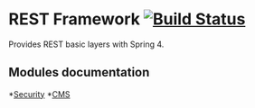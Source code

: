 # REST Framework [![Build Status](https://travis-ci.org/Daeliin/rest-framework.svg?branch=master)](https://travis-ci.org/Daeliin/rest-framework)


Provides REST basic layers with Spring 4.

## Modules documentation
*[Security](https://github.com/Daeliin/rest-framework/wiki/Module-:-security)
*[CMS](https://github.com/Daeliin/rest-framework/wiki/Module-:-cms)
